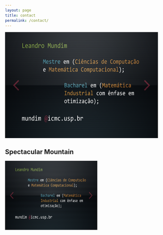 ```yaml
---
layout: page
title: contact
permalink: /contact/
---
```

<img src="contato.png" alt="Smiley face" height="350" width="600">

<h2>Spectacular Mountain</h2>
<img src="contato.png" alt="Mountain View" style="width:304px;height:228px;">
